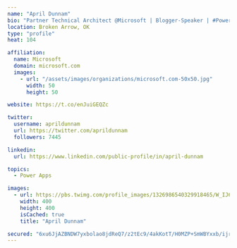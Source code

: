 ```yaml
---
name: "April Dunnam"
bio: "Partner Technical Architect @Microsoft | Blogger-Speaker | #PowerApps, #PowerAutomate, #Office365, #SharePoint | #WIT | #Karaoke Queen"
location: Broken Arrow, OK
type: "profile"
heat: 104

affiliation:
  name: Microsoft
  domain: microsoft.com
  images:
    - url: "/assets/images/organizations/microsoft.com-50x50.jpg"
      width: 50
      height: 50

website: https://t.co/enJuiGEQZc

twitter:
  username: aprildunnam
  url: https://twitter.com/aprildunnam
  followers: 7445

linkedin:
  url: https://www.linkedin.com/public-profile/in/april-dunnam

topics:
  - Power Apps

images:
  - url: https://pbs.twimg.com/profile_images/1326986540329918465/W_IJ6Ih2_400x400.jpg
    width: 400
    height: 400
    isCached: true
    title: "April Dunnam"

secured: "6xu6JjAZBNDW7yxbolao8jdReQ7/z2tEc9/4akKotT/H0MZP+SmWBYxxb/ijrElueLhQ4XFF1lnzKVOgI7GeQmP7U5nUwOtgK2n65ORRUs6KY3FaAOvUvYYDMnzMSpXTJYe9kE/syJ37mMWcugIJfef9QEKqwFOOonC5XHggj6Ky1fLBfahOToD4eiqrvEuUop3rU9tdp9j4TSy5my7d4zIVBwEIlKfs1ov29YXE52kHXc7XJgBt8xmbYLldeyxOoQWC3TVdLke+NR6cCK5TLMKfYxMcdh4bTbxVZgdK/Eu5UfAZV/BHUPWvcCSWsB9jnUTa4naeJ5BJCccV5wjtJRHywpuEp6cOCvTI+C0VqQj9etiWt5IpgS7V9LUTUd5cn9DZ/Uyu4R7xhEJ2QYZpLy6/6Hh3HFEkYFixSWxUsIs=;7ZZW9fY6PtcmYe+4wTotwg=="
---
```


